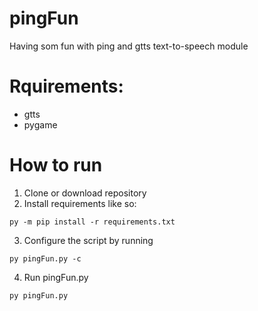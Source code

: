 # pingFun
Having som fun with ping and gtts text-to-speech module

# Rquirements:
* gtts
* pygame

# How to run
1. Clone or download repository
2. Install requirements like so:
```
py -m pip install -r requirements.txt
```
3. Configure the script by running
```
py pingFun.py -c
```
4. Run pingFun.py
```
py pingFun.py
```
